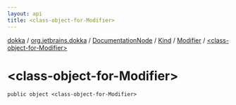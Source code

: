 ```yaml
---
layout: api
title: <class-object-for-Modifier>
---
```

[dokka](../../../../index.html) / [org.jetbrains.dokka](../../../index.html) / [DocumentationNode](../../index.html) / [Kind](../index.html) / [Modifier](index.html) / [&lt;class-object-for-Modifier&gt;](_class-object-for-Modifier_.html)


# &lt;class-object-for-Modifier&gt;



```
public object <class-object-for-Modifier>
```

